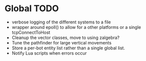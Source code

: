 # Global TODO
* verbose logging of the different systems to a file
* wrapper around epoll() to allow for a other platforms or a single tcpConnectToHost
* Cleanup the vector classes, move to using zalgebra? 
* Tune the pathfinder for large vertical movements
* Store a per-bot entity list rather than a single global list.
* Notify Lua scripts when errors occur
